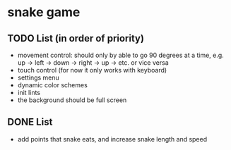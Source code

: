 # snake game

## TODO List (in order of priority)
- movement control: should only by able to go 90 degrees at a time, e.g. up -> left -> down -> right -> up -> etc. or vice versa
- touch control (for now it only works with keyboard)
- settings menu
- dynamic color schemes
- init lints
- the background should be full screen 

## DONE List 
- add points that snake eats, and increase snake length and speed 